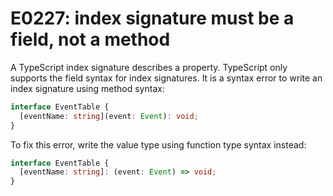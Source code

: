 # E0227: index signature must be a field, not a method

A TypeScript index signature describes a property. TypeScript only supports the
field syntax for index signatures. It is a syntax error to write an index
signature using method syntax:

```typescript
interface EventTable {
  [eventName: string](event: Event): void;
}
```

To fix this error, write the value type using function type syntax instead:

```typescript
interface EventTable {
  [eventName: string]: (event: Event) => void;
}
```
